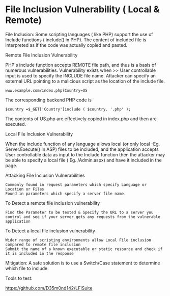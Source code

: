  File Inclusion Vulnerability ( Local & Remote)
==============================================================================

File Inclusion: Some scripting languages ( like PHP) support the use of Include functions ( include() in PHP). The content of included file is interpreted as if the code was actually copied and pasted.

Remote File Inclusion Vulnerability

PHP's include function accepts REMOTE file path, and thus is a basis of numerous vulnerabilities.
Vulnerability exists when >> User controllable input is used to specify the INCLUDE file name.
Attacker can specify an external URL pointing to a malicious script as the location of the include file.

    www.example.com/index.php?Country=US

The corresponding backend PHP code is

    $country =$_GET['Country']include ( $country. '.php' );

The contents of  US.php are effectively copied in index.php and then are executed.

Local File Inclusion Vulnerability

When the include function of any language allows local (or only local -Eg. Server.Execute() in ASP) files to be included, and the application accepts User controllable data as input to the Include function then the attacker may be able to specify a local file ( Eg. /Admin.aspx) and have it included in the page.

Attacking File Inclusion Vulnerabilities

    Commonly found in request parameters which specify Language or Location or Files
    Found in parameters which specify a server file name.

To Detect a remote file inclusion vulnerability

    Find the Parameter to be tested & Specify the URL to a server you control and see if your server gets any requests from the vulnerable application

To Detect a local file inclusion vulnerability

    Wider range of scripting environments allow Local File inclusion compared to remote file inclusion
    Submit the name of a known executable or static resource and check if it is included in the response

Mitigation: A safe solution is to use a Switch/Case statement to determine which file to include.


Tools to test: 

https://github.com/D35m0nd142/LFISuite 
